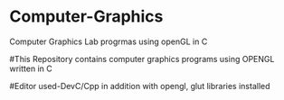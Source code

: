 # Computer-Graphics
Computer Graphics Lab progrmas using openGL in C


   #This Repository contains computer graphics programs using OPENGL written in C
   
   
   #Editor used-DevC/Cpp in addition with opengl, glut libraries installed
   
   
